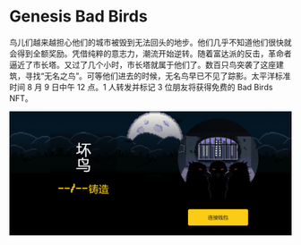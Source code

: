 # Genesis Bad Birds

鸟儿们越来越担心他们的城市被毁到无法回头的地步。他们几乎不知道他们很快就会得到全额奖励。凭借纯粹的意志力，潮流开始逆转。随着富达派的反击，革命者逼近了市长塔。又过了几个小时，市长塔就属于他们了。数百只鸟突袭了这座建筑，寻找“无名之鸟”。可等他们进去的时候，无名鸟早已不见了踪影。太平洋标准时间 8 月 9 日中午 12 点。1 人转发并标记 3 位朋友将获得免费的 Bad Birds NFT。

![nft](01.png)
